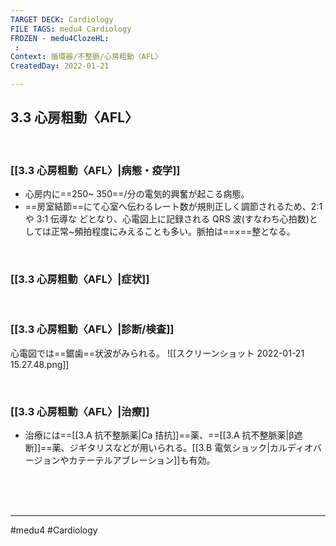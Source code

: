 ```yaml
---
TARGET DECK: Cardiology
FILE TAGS: medu4 Cardiology
FROZEN - medu4ClozeHL:
 : 
Context: 循環器/不整脈/心房粗動〈AFL〉
CreatedDay: 2022-01-21

---
```


## 3.3 心房粗動〈AFL〉

<br>

### [[3.3 心房粗動〈AFL〉|病態・疫学]]
* 心房内に==250~ 350==/分の電気的興奮が起こる病態。
* ==房室結節==にて心室へ伝わるレート数が規則正しく調節されるため、2:1 や 3:1 伝導な どとなり、心電図上に記録される QRS 波(すなわち心拍数)としては正常~頻拍程度にみえることも多い。脈拍は==×==整となる。
<!--ID: 1643709296890-->



<br>

### [[3.3 心房粗動〈AFL〉|症状]]


<br>

### [[3.3 心房粗動〈AFL〉|診断/検査]]
心電図では==鋸歯==状波がみられる。
![[スクリーンショット 2022-01-21 15.27.48.png]]
<!--ID: 1643709296896-->


<br>

### [[3.3 心房粗動〈AFL〉|治療]]
* 治療には==[[3.A 抗不整脈薬|Ca 拮抗]]==薬、==[[3.A 抗不整脈薬|β遮断]]==薬、ジギタリスなどが用いられる。[[3.B 電気ショック|カルディオバージョンやカテーテルアブレーション]]も有効。
 
<!--ID: 1659861991156-->


<br><br><br>

---
#medu4 #Cardiology